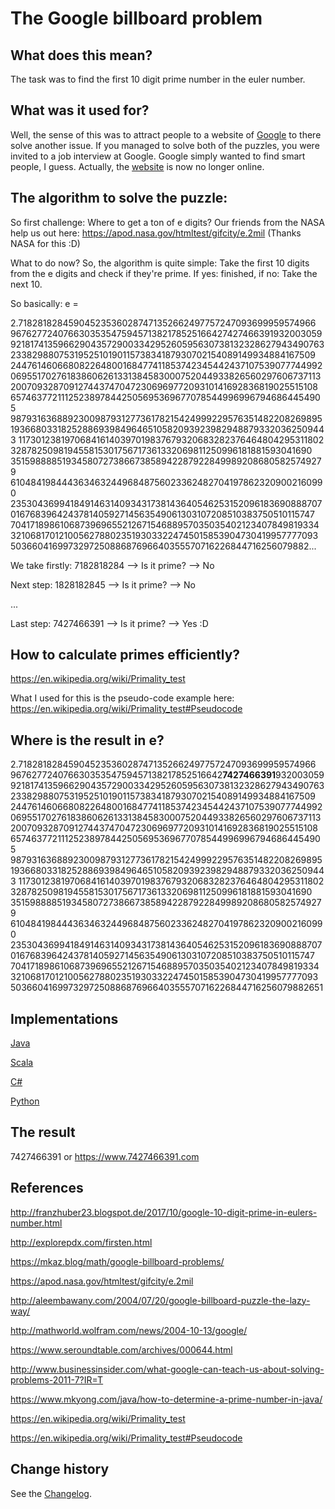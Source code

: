 # The Google billboard problem

## What does this mean?
The task was to find the first 10 digit prime number in the euler number.

## What was it used for?
Well, the sense of this was to attract people to a website of [Google](https://www.7427466391.com) to there solve another issue.
If you managed to solve both of the puzzles, you were invited to a job interview at Google.
Google simply wanted to find smart people, I guess.
Actually, the [website](https://www.7427466391.com) is now no longer online.

## The algorithm to solve the puzzle:
So first challenge: Where to get a ton of e digits? Our friends from the NASA help us out here: https://apod.nasa.gov/htmltest/gifcity/e.2mil (Thanks NASA for this :D)

What to do now? So, the algorithm is quite simple: Take the first 10 digits from the e digits and check if they're prime. If yes: finished, if no: Take the next 10.

So basically: e =

2.718281828459045235360287471352662497757247093699959574966
967627724076630353547594571382178525166427427466391932003059
921817413596629043572900334295260595630738132328627943490763
233829880753195251019011573834187930702154089149934884167509
244761460668082264800168477411853742345442437107539077744992
069551702761838606261331384583000752044933826560297606737113
200709328709127443747047230696977209310141692836819025515108
657463772111252389784425056953696770785449969967946864454905
987931636889230098793127736178215424999229576351482208269895
193668033182528869398496465105820939239829488793320362509443
117301238197068416140397019837679320683282376464804295311802
328782509819455815301756717361332069811250996181881593041690
351598888519345807273866738589422879228499892086805825749279
610484198444363463244968487560233624827041978623209002160990
235304369941849146314093431738143640546253152096183690888707
016768396424378140592714563549061303107208510383750510115747
704171898610687396965521267154688957035035402123407849819334
321068170121005627880235193033224745015853904730419957777093
503660416997329725088687696640355570716226844716256079882...

We take firstly: 	7182818284 --> Is it prime? --> No

Next step: 			1828182845 --> Is it prime? --> No

...

Last step: 			7427466391 --> Is it prime? --> Yes :D

## How to calculate primes efficiently?
https://en.wikipedia.org/wiki/Primality_test

What I used for this is the pseudo-code example here: https://en.wikipedia.org/wiki/Primality_test#Pseudocode


## Where is the result in e?
2.718281828459045235360287471352662497757247093699959574966
96762772407663035354759457138217852516642**7427466391**932003059
921817413596629043572900334295260595630738132328627943490763
233829880753195251019011573834187930702154089149934884167509
244761460668082264800168477411853742345442437107539077744992
069551702761838606261331384583000752044933826560297606737113
200709328709127443747047230696977209310141692836819025515108
657463772111252389784425056953696770785449969967946864454905
987931636889230098793127736178215424999229576351482208269895
193668033182528869398496465105820939239829488793320362509443
117301238197068416140397019837679320683282376464804295311802
328782509819455815301756717361332069811250996181881593041690
351598888519345807273866738589422879228499892086805825749279
610484198444363463244968487560233624827041978623209002160990
235304369941849146314093431738143640546253152096183690888707
016768396424378140592714563549061303107208510383750510115747
704171898610687396965521267154688957035035402123407849819334
321068170121005627880235193033224745015853904730419957777093
503660416997329725088687696640355570716226844716256079882651

## Implementations
[Java](https://github.com/SeppPenner/TenDigitPrimeCalculatorJava)

[Scala](https://github.com/SeppPenner/TenDigitPrimeCalculatorScala)

[C#](https://github.com/SeppPenner/TenDigitPrimeCalculatorCSharp)

[Python](https://github.com/SeppPenner/TenDigitPrimeCalculatorPython)

## The result
7427466391 or https://www.7427466391.com

## References
http://franzhuber23.blogspot.de/2017/10/google-10-digit-prime-in-eulers-number.html

http://explorepdx.com/firsten.html

https://mkaz.blog/math/google-billboard-problems/

https://apod.nasa.gov/htmltest/gifcity/e.2mil

http://aleembawany.com/2004/07/20/google-billboard-puzzle-the-lazy-way/

http://mathworld.wolfram.com/news/2004-10-13/google/

https://www.seroundtable.com/archives/000644.html

http://www.businessinsider.com/what-google-can-teach-us-about-solving-problems-2011-7?IR=T

https://www.mkyong.com/java/how-to-determine-a-prime-number-in-java/

https://en.wikipedia.org/wiki/Primality_test

https://en.wikipedia.org/wiki/Primality_test#Pseudocode

Change history
--------------

See the [Changelog](https://github.com/SeppPenner/SolvingTheGoogleBillboardProblem/blob/master/Changelog.md).
